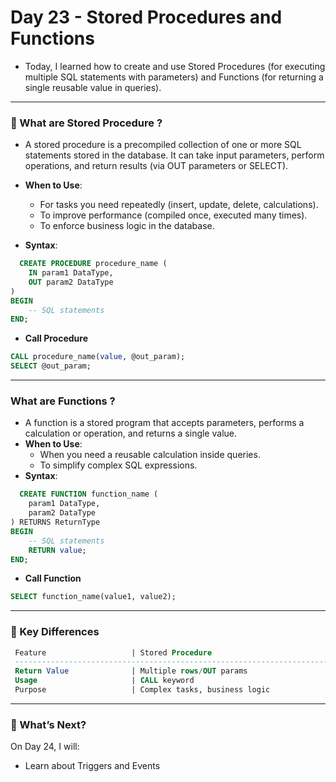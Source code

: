 # Day 23 - Stored Procedures and Functions
- Today, I learned how to create and use Stored Procedures (for executing multiple SQL statements with parameters) and Functions (for returning a single reusable value in queries).

---

### 🧐 What are Stored Procedure ?
- A stored procedure is a precompiled collection of one or more SQL statements stored in the database. It can take input parameters, perform operations, and return results (via OUT parameters or SELECT).
- **When to Use**:
    - For tasks you need repeatedly (insert, update, delete, calculations).
    - To improve performance (compiled once, executed many times).
    - To enforce business logic in the database.

- **Syntax**:
```sql
  CREATE PROCEDURE procedure_name (
    IN param1 DataType,
    OUT param2 DataType
)
BEGIN
    -- SQL statements
END;
```

- **Call Procedure**
```sql
CALL procedure_name(value, @out_param);
SELECT @out_param;
```
---

### What are Functions ?
- A function is a stored program that accepts parameters, performs a calculation or operation, and returns a single value.
- **When to Use**:
   - When you need a reusable calculation inside queries.
   - To simplify complex SQL expressions.
- **Syntax**:
```sql
  CREATE FUNCTION function_name (
    param1 DataType,
    param2 DataType
) RETURNS ReturnType
BEGIN
    -- SQL statements
    RETURN value;
END;
```

- **Call Function**
```sql
SELECT function_name(value1, value2);
```
---

### 📌 Key Differences
```sql
 Feature	               | Stored Procedure	                           | Function
 ------------------------------------------------------------------------------------------
 Return Value	           | Multiple rows/OUT params	                   | Single value
 Usage                     | CALL keyword	                               | Used inside SELECT
 Purpose	               | Complex tasks, business logic	               | Calculations, reusable expressions
```
---

### 🚀 What’s Next?
On Day 24, I will:
- Learn about Triggers and Events

